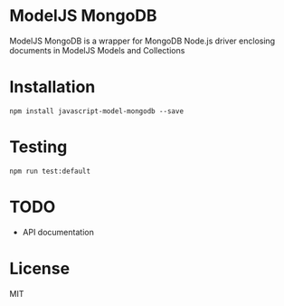 # ModelJS MongoDB

ModelJS MongoDB is a wrapper for MongoDB Node.js driver enclosing documents in ModelJS Models and Collections

# Installation

    npm install javascript-model-mongodb --save

# Testing

    npm run test:default

# TODO

- API documentation

# License

MIT

